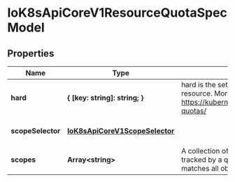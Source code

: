 # IoK8sApiCoreV1ResourceQuotaSpecModel

## Properties

Name | Type | Description | Notes
------------ | ------------- | ------------- | -------------
**hard** | **{ [key: string]: string; }** | hard is the set of desired hard limits for each named resource. More info: https://kubernetes.io/docs/concepts/policy/resource-quotas/ | [optional] [default to undefined]
**scopeSelector** | [**IoK8sApiCoreV1ScopeSelector**](IoK8sApiCoreV1ScopeSelector.md) |  | [optional] [default to undefined]
**scopes** | **Array&lt;string&gt;** | A collection of filters that must match each object tracked by a quota. If not specified, the quota matches all objects. | [optional] [default to undefined]


